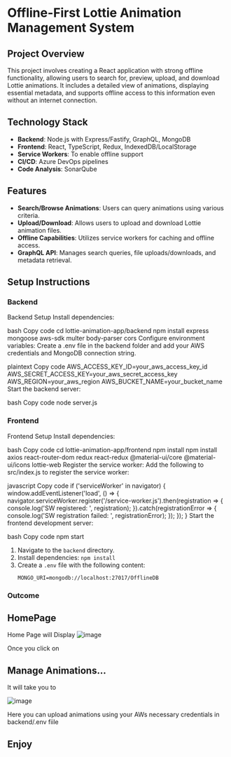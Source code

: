 # Offline-First Lottie Animation Management System

## Project Overview

This project involves creating a React application with strong offline functionality, allowing users to search for, preview, upload, and download Lottie animations. It includes a detailed view of animations, displaying essential metadata, and supports offline access to this information even without an internet connection.

## Technology Stack

- **Backend**: Node.js with Express/Fastify, GraphQL, MongoDB
- **Frontend**: React, TypeScript, Redux, IndexedDB/LocalStorage
- **Service Workers**: To enable offline support
- **CI/CD**: Azure DevOps pipelines
- **Code Analysis**: SonarQube

## Features

- **Search/Browse Animations**: Users can query animations using various criteria.
- **Upload/Download**: Allows users to upload and download Lottie animation files.
- **Offline Capabilities**: Utilizes service workers for caching and offline access.
- **GraphQL API**: Manages search queries, file uploads/downloads, and metadata retrieval.

## Setup Instructions

### Backend
Backend Setup
Install dependencies:

bash
Copy code
cd lottie-animation-app/backend
npm install express mongoose aws-sdk multer body-parser cors
Configure environment variables:
Create a .env file in the backend folder and add your AWS credentials and MongoDB connection string.

plaintext
Copy code
AWS_ACCESS_KEY_ID=your_aws_access_key_id
AWS_SECRET_ACCESS_KEY=your_aws_secret_access_key
AWS_REGION=your_aws_region
AWS_BUCKET_NAME=your_bucket_name
Start the backend server:

bash
Copy code
node server.js

### Frontend
Frontend Setup
Install dependencies:

bash
Copy code
cd lottie-animation-app/frontend
npm install
npm install axios react-router-dom redux react-redux @material-ui/core @material-ui/icons lottie-web
Register the service worker:
Add the following to src/index.js to register the service worker:

javascript
Copy code
if ('serviceWorker' in navigator) {
  window.addEventListener('load', () => {
    navigator.serviceWorker.register('/service-worker.js').then(registration => {
      console.log('SW registered: ', registration);
    }).catch(registrationError => {
      console.log('SW registration failed: ', registrationError);
    });
  });
}
Start the frontend development server:

bash
Copy code
npm start

1. Navigate to the `backend` directory.
2. Install dependencies: `npm install`
3. Create a `.env` file with the following content:
   ```env
   MONGO_URI=mongodb://localhost:27017/OfflineDB
   ```

### Outcome
## HomePage 

Home Page will Display
![image](https://github.com/rubaiyat2009/offline-first-lottie/assets/23079997/71d8e344-086f-49ca-bf33-c71ef1ebfd86)

Once you click on 

## Manage Animations...
It will take you to 

![image](https://github.com/rubaiyat2009/offline-first-lottie/assets/23079997/06a5871b-c63a-43f0-9fa0-5b8b26703fab)

Here you can upload animations using your AWs necessary credentials in backend/.env fiile

## Enjoy

